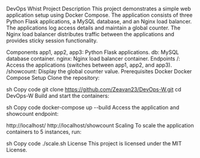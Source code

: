 DevOps Whist Project
Description
This project demonstrates a simple web application setup using Docker Compose. The application consists of three Python Flask applications, a MySQL database, and an Nginx load balancer. The applications log access details and maintain a global counter. The Nginx load balancer distributes traffic between the applications and provides sticky session functionality.

Components
app1, app2, app3: Python Flask applications.
db: MySQL database container.
nginx: Nginx load balancer container.
Endpoints
/: Access the applications (switches between app1, app2, and app3).
/showcount: Display the global counter value.
Prerequisites
Docker
Docker Compose
Setup
Clone the repository:

sh
Copy code
git clone https://github.com/Zeavan23/DevOps-W.git
cd DevOps-W
Build and start the containers:

sh
Copy code
docker-compose up --build
Access the application and showcount endpoint:

http://localhost/
http://localhost/showcount
Scaling
To scale the application containers to 5 instances, run:

sh
Copy code
./scale.sh
License
This project is licensed under the MIT License.
